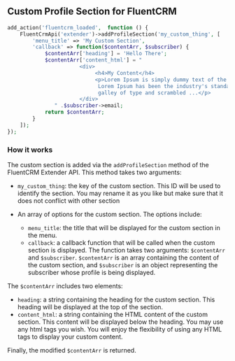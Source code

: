 ## Custom Profile Section for FluentCRM

```php
add_action('fluentcrm_loaded',  function () {
    FluentCrmApi('extender')->addProfileSection('my_custom_thing', [
        'menu_title' => 'My Custom Section',
        'callback' => function($contentArr, $subscriber) {
            $contentArr['heading'] = 'Hello There';
            $contentArr['content_html'] = "
                       <div>
                            <h4>My Content</h4>
                            <p>Lorem Ipsum is simply dummy text of the printing and typesetting industry.
                             Lorem Ipsum has been the industry's standard dummy text ever since the 1500s, when an unknown printer took a
                             galley of type and scrambled ...</p>
                       </div>
               " .$subscriber->email;
            return $contentArr;
        }
    ]);
});
```
### How it works
The custom section is added via the `addProfileSection` method of the FluentCRM Extender API. This method takes two arguments:

- `my_custom_thing`: the key of the custom section. This ID will be used to identify the section. 
  You may rename it as you like but make sure that it does not conflict with other section

- An array of options for the custom section. The options include:
    - `menu_title`: the title that will be displayed for the custom section in the menu.
    - `callback`: a callback function that will be called when the custom section is displayed. 
      The function takes two arguments: `$contentArr` and `$subscriber`. `$contentArr` is an array containing the content of the custom section, 
      and `$subscriber` is an object representing the subscriber whose profile is being displayed.

The `$contentArr` includes two elements: 
 - `heading`: a string containing the heading for the custom section. This heading will be displayed at the top of the section.
 - `content_html`: a string containing the HTML content of the custom section. This content will be displayed below the heading. 
  You may use any html tags you wish. You will enjoy the flexibility of using any HTML tags to display your custom content.

Finally, the modified `$contentArr` is returned.